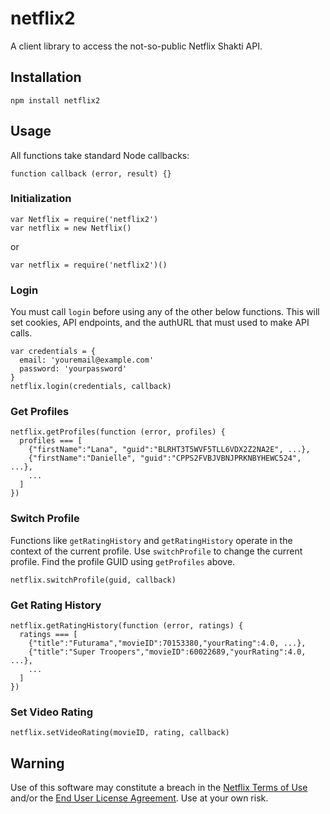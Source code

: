 # netflix2

A client library to access the not-so-public Netflix Shakti API.

## Installation
```
npm install netflix2
```

## Usage
All functions take standard Node callbacks:
```
function callback (error, result) {}
```

### Initialization
```
var Netflix = require('netflix2')
var netflix = new Netflix()
```
or
```
var netflix = require('netflix2')()
```

### Login
You must call `login` before using any of the other below functions. This will set cookies, API endpoints, and the authURL that must used to make API calls.
```
var credentials = {
  email: 'youremail@example.com'
  password: 'yourpassword'
}
netflix.login(credentials, callback)
```

### Get Profiles
```
netflix.getProfiles(function (error, profiles) {
  profiles === [
    {"firstName":"Lana", "guid":"BLRHT3T5WVF5TLL6VDX2Z2NA2E", ...},
    {"firstName":"Danielle", "guid":"CPPS2FVBJVBNJPRKNBYHEWC524", ...},
    ...
  ]
})
```

### Switch Profile
Functions like `getRatingHistory` and `getRatingHistory` operate in the context of the current profile. Use `switchProfile` to change the current profile. Find the profile GUID using `getProfiles` above.
```
netflix.switchProfile(guid, callback)
```

### Get Rating History
```
netflix.getRatingHistory(function (error, ratings) {
  ratings === [
    {"title":"Futurama","movieID":70153380,"yourRating":4.0, ...},
    {"title":"Super Troopers","movieID":60022689,"yourRating":4.0, ...},
    ...
  ]
})
```

### Set Video Rating
```
netflix.setVideoRating(movieID, rating, callback)
```

## Warning

Use of this software may constitute a breach in the [Netflix Terms of
Use](https://help.netflix.com/legal/termsofuse) and/or the [End User License
Agreement](https://help.netflix.com/legal/eula). Use at your own risk.
